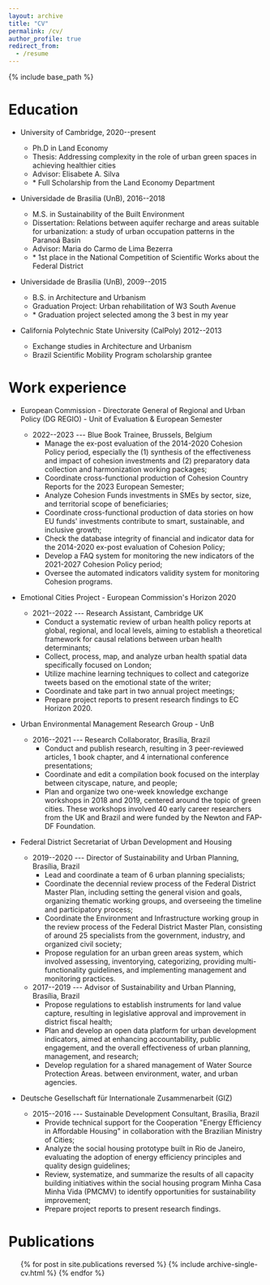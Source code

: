 ```yaml
---
layout: archive
title: "CV"
permalink: /cv/
author_profile: true
redirect_from:
  - /resume
---
```


{% include base_path %}

Education
======
* University of Cambridge, 2020--present
  * Ph.D in Land Economy
  * Thesis: Addressing complexity in the role of urban green spaces in achieving healthier cities
  * Advisor: Elisabete A. Silva
  * \* Full Scholarship from the Land Economy Department

* Universidade de Brasilia (UnB), 2016--2018
  * M.S. in Sustainability of the Built Environment
  * Dissertation: Relations between aquifer recharge and areas suitable for urbanization: a study of urban occupation patterns in the Paranoá Basin
  * Advisor: Maria do Carmo de Lima Bezerra
  * \* 1st place in the National Competition of Scientific Works about the Federal District

* Universidade de Brası́lia (UnB), 2009--2015
  * B.S. in Architecture and Urbanism
  * Graduation Project: Urban rehabilitation of W3 South Avenue
  * \* Graduation project selected among the 3 best in my year

* California Polytechnic State University (CalPoly) 2012--2013
  * Exchange studies in Architecture and Urbanism
  * Brazil Scientific Mobility Program scholarship grantee

Work experience
======
* European Commission - Directorate General of Regional and Urban Policy (DG REGIO) - Unit of Evaluation & European Semester
  * 2022--2023 --- Blue Book Trainee, Brussels, Belgium
    * Manage the ex-post evaluation of the 2014-2020 Cohesion Policy period, especially the (1) synthesis of the effectiveness and impact of cohesion investments and (2) preparatory data collection and harmonization working packages;
    * Coordinate cross-functional production of Cohesion Country Reports for the 2023 European Semester;
    * Analyze Cohesion Funds investments in SMEs by sector, size, and territorial scope of beneficiaries;
    * Coordinate cross-functional production of data stories on how EU funds' investments contribute to smart, sustainable, and inclusive growth;
    * Check the database integrity of financial and indicator data for the 2014-2020 ex-post evaluation of Cohesion Policy;
    * Develop a FAQ system for monitoring the new indicators of the 2021-2027 Cohesion Policy period;
    * Oversee the automated indicators validity system for monitoring Cohesion programs.

* Emotional Cities Project - European Commission's Horizon 2020
  * 2021--2022 --- Research Assistant, Cambridge UK
    * Conduct a systematic review of urban health policy reports at global, regional, and local levels, aiming to establish a theoretical framework for causal relations between urban health determinants;
    * Collect, process, map, and analyze urban health spatial data specifically focused on London;
    * Utilize machine learning techniques to collect and categorize tweets based on the emotional state of the writer;
    * Coordinate and take part in two annual project meetings;
    * Prepare project reports to present research findings to EC Horizon 2020.

* Urban Environmental Management Research Group - UnB
  * 2016--2021 --- Research Collaborator, Brasília, Brazil
    * Conduct and publish research, resulting in 3 peer-reviewed articles, 1 book chapter, and 4 international conference presentations;
    * Coordinate and edit a compilation book focused on the interplay between cityscape, nature, and people;
    * Plan and organize two one-week knowledge exchange workshops in 2018 and 2019, centered around the topic of green cities. These workshops involved 40 early career researchers from the UK and Brazil and were funded by the Newton and FAP-DF Foundation.

* Federal District Secretariat of Urban Development and Housing
  * 2019--2020 --- Director of Sustainability and Urban Planning, Brasília, Brazil
    * Lead and coordinate a team of 6 urban planning specialists;
    * Coordinate the decennial review process of the Federal District Master Plan, including setting the general vision and goals, organizing thematic working groups, and overseeing the timeline and participatory process;
    * Coordinate the Environment and Infrastructure working group in the review process of the Federal District Master Plan, consisting of around 25 specialists from the government, industry, and organized civil society;
    * Propose regulation for an urban green areas system, which involved assessing, inventorying, categorizing, providing multi-functionality guidelines, and implementing management and monitoring practices.
  * 2017--2019 --- Advisor of Sustainability and Urban Planning, Brasília, Brazil
    * Propose regulations to establish instruments for land value capture, resulting in legislative approval and improvement in district fiscal health;
    * Plan and develop an open data platform for urban development indicators, aimed at enhancing accountability, public engagement, and the overall effectiveness of urban planning, management, and research;
    * Develop regulation for a shared management of Water Source Protection Areas. between environment, water, and urban agencies.

* Deutsche Gesellschaft für Internationale Zusammenarbeit (GIZ)
  * 2015--2016 --- Sustainable Development Consultant, Brasília, Brazil
    * Provide technical support for the Cooperation "Energy Efficiency in Affordable Housing" in collaboration with the Brazilian Ministry of Cities;
    * Analyze the social housing prototype built in Rio de Janeiro, evaluating the adoption of energy efficiency principles and quality design guidelines;
    * Review, systematize, and summarize the results of all capacity building initiatives within the social housing program Minha Casa Minha Vida (PMCMV) to identify opportunities for sustainability improvement;
    * Prepare project reports to present research findings.


Publications
======
  <ul>{% for post in site.publications reversed %}
    {% include archive-single-cv.html %}
  {% endfor %}</ul>

<!-- Talks
======
  <ul>{% for post in site.talks %}
    {% include archive-single-talk-cv.html %}
  {% endfor %}</ul> -->

<!-- Teaching
======
  <ul>{% for post in site.teaching %}
    {% include archive-single-cv.html %}
  {% endfor %}</ul> -->

<!-- Service and leadership
======
* Currently signed in to 43 different slack teams -->
